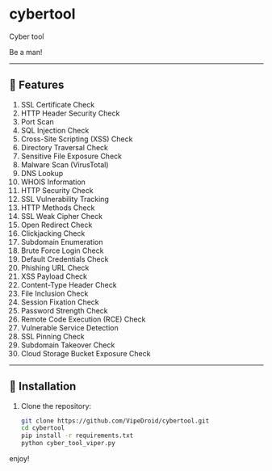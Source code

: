 # cybertool


Cyber tool 


Be a man!

---

## 🚀 Features
1. SSL Certificate Check
2. HTTP Header Security Check
3. Port Scan
4. SQL Injection Check
5. Cross-Site Scripting (XSS) Check
6. Directory Traversal Check
7. Sensitive File Exposure Check
8. Malware Scan (VirusTotal)
9. DNS Lookup
10. WHOIS Information
11. HTTP Security Check
12. SSL Vulnerability Tracking
13. HTTP Methods Check
14. SSL Weak Cipher Check
15. Open Redirect Check
16. Clickjacking Check
17. Subdomain Enumeration
18. Brute Force Login Check
19. Default Credentials Check
20. Phishing URL Check
21. XSS Payload Check
22. Content-Type Header Check
23. File Inclusion Check
24. Session Fixation Check
25. Password Strength Check
26. Remote Code Execution (RCE) Check
27. Vulnerable Service Detection
28. SSL Pinning Check
29. Subdomain Takeover Check
30. Cloud Storage Bucket Exposure Check

---

## 🔧 Installation

1. Clone the repository:
   ```bash
   git clone https://github.com/VipeDroid/cybertool.git
   cd cybertool
   pip install -r requirements.txt
   python cyber_tool_viper.py
   
enjoy!
